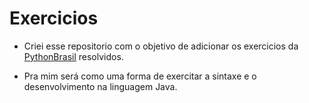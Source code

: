 # Exercicios

- Criei esse repositorio com o objetivo de adicionar os exercicios da [PythonBrasil](https://wiki.python.org.br/ListaDeExercicios) resolvidos.

- Pra mim será como uma forma de exercitar a sintaxe e o desenvolvimento na linguagem Java.
